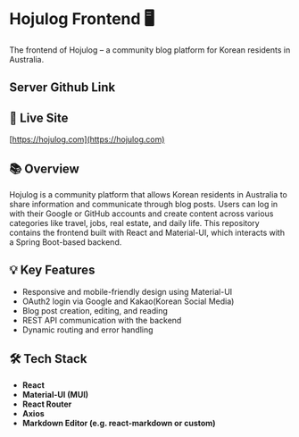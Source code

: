 # Hojulog Frontend 🖥️  
The frontend of Hojulog – a community blog platform for Korean residents in Australia.

## Server Github Link

## 🔗 Live Site  
[https://hojulog.com](https://hojulog.com)

## 📚 Overview  
Hojulog is a community platform that allows Korean residents in Australia to share information and communicate through blog posts. Users can log in with their Google or GitHub accounts and create content across various categories like travel, jobs, real estate, and daily life. This repository contains the frontend built with React and Material-UI, which interacts with a Spring Boot-based backend.

## 💡 Key Features  
- Responsive and mobile-friendly design using Material-UI  
- OAuth2 login via Google and Kakao(Korean Social Media)  
- Blog post creation, editing, and reading  
- REST API communication with the backend  
- Dynamic routing and error handling

## 🛠️ Tech Stack  
- **React**  
- **Material-UI (MUI)**  
- **React Router**  
- **Axios**  
- **Markdown Editor (e.g. react-markdown or custom)**
